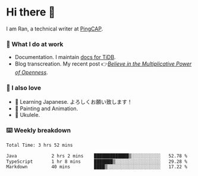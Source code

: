 # Hi there 👋

I am Ran, a technical writer at [PingCAP](https://pingcap.com/).

### 📝 What I do at work

- Documentation. I maintain [docs for TiDB](https://github.com/pingcap/docs).
- Blog transcreation. My recent post 👉[*Believe in the Multiplicative Power of Openness*](https://pingcap.com/blog/believe-in-the-multiplicative-power-of-openness-open-source-community).

### 🤠 I also love

- 💬 Learning Japanese. よろしくお願い致します！
- 🎨 Painting and Animation.
- 🎵 Ukulele.

### ⌨️ Weekly breakdown

<!--START_SECTION:waka-->

```txt
Total Time: 3 hrs 52 mins

Java             2 hrs 2 mins    █████████████▒░░░░░░░░░░░   52.78 %
TypeScript       1 hr 8 mins     ███████▒░░░░░░░░░░░░░░░░░   29.28 %
Markdown         40 mins         ████▒░░░░░░░░░░░░░░░░░░░░   17.22 %
```

<!--END_SECTION:waka-->
